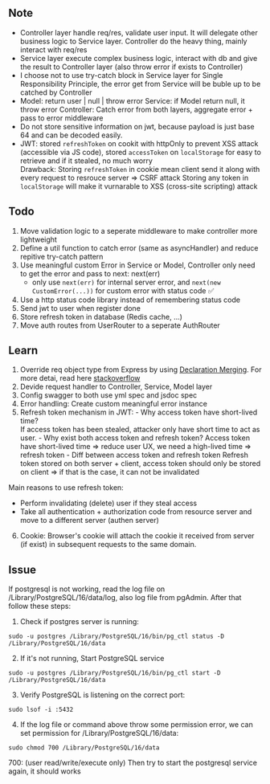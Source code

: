 ## Note

-   Controller layer handle req/res, validate user input. It will delegate other business logic to Service layer. Controller do the heavy thing, mainly interact with req/res
-   Service layer execute complex business logic, interact with db and give the result to Controller layer (also throw error if exists to Controller)
-   I choose not to use try-catch block in Service layer for Single Responsibility Principle, the error get from Service will be
    buble up to be catched by Controller
-   Model: return user | null | throw error
    Service: if Model return null, it throw error
    Controller: Catch error from both layers, aggregate error + pass to error middleware
-   Do not store sensitive information on jwt, because payload is just base 64 and can be decoded easily.
-   JWT: stored `refreshToken` on cookit with httpOnly to prevent XSS attack (accessible via JS code), stored `accessToken` on `localStorage` for easy to retrieve and if it stealed, no much worry  
    Drawback: Storing `refreshToken` in cookie mean client send it along with every request to resrouce server => CSRF attack
    Storing any token in `localStorage` will make it vurnarable to XSS (cross-site scripting) attack

## Todo

1. Move validation logic to a seperate middleware to make controller more lightweight
2. Define a util function to catch error (same as asyncHandler) and reduce repitive try-catch pattern
3. Use meaningful custom Error in Service or Model, Controller only need to get the error and pass to next: next(err)
    - only use `next(err)` for internal server error, and `next(new CustomError(...))` for custom error with status code ✅
4. Use a http status code library instead of remembering status code
5. Send jwt to user when register done
6. Store refresh token in database (Redis cache, ...)
7. Move auth routes from UserRouter to a seperate AuthRouter

## Learn

1. Override req object type from Express by using [Declaration Merging](https://www.typescriptlang.org/docs/handbook/declaration-merging.html). For more detai, read here [stackoverflow](https://stackoverflow.com/questions/37377731/extend-express-request-object-using-typescript)
2. Devide request handler to Controller, Service, Model layer
3. Config swagger to both use yml spec and jsdoc spec
4. Error handling: Create custom meaningful error instance
5. Refresh token mechanism in JWT: - Why access token have short-lived time?  
    If access token has been stealed, attacker only have short time to act as user. - Why exist both access token and refresh token?
   Access token have short-lived time => reduce user UX, we need a high-lived time => refresh token - Diff between access token and refresh token
   Refresh token stored on both server + client, access token should only be stored on client => if that is the case, it can not be invalidated

Main reasons to use refresh token:

-   Perform invalidating (delete) user if they steal access
-   Take all authentication + authorization code from resource server and move to a different server (authen server)

6. Cookie: Browser's cookie will attach the cookie it received from server (if exist) in subsequent requests to the same domain.

## Issue

If postgresql is not working, read the log file on /Library/PostgreSQL/16/data/log, also log file from pgAdmin. After that follow these steps:

1. Check if postgres server is running:

```shell
sudo -u postgres /Library/PostgreSQL/16/bin/pg_ctl status -D /Library/PostgreSQL/16/data
```

2. If it's not running, Start PostgreSQL service

```shell
sudo -u postgres /Library/PostgreSQL/16/bin/pg_ctl start -D /Library/PostgreSQL/16/data
```

3. Verify PostgreSQL is listening on the correct port:

```shell
sudo lsof -i :5432
```

4. If the log file or command above throw some permission error, we can set permission for /Library/PostgreSQL/16/data:

```shell
sudo chmod 700 /Library/PostgreSQL/16/data
```

700: (user read/write/execute only)
Then try to start the postgresql service again, it should works
